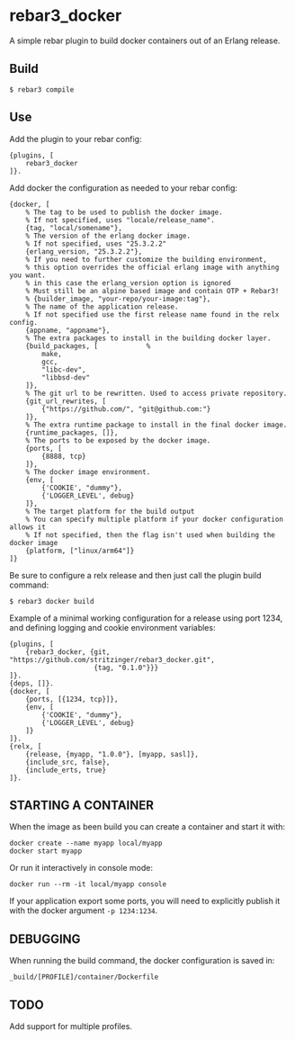 rebar3_docker
=====

A simple rebar plugin to build docker containers out of an Erlang release.


Build
-----

    $ rebar3 compile


Use
---

Add the plugin to your rebar config:

    {plugins, [
        rebar3_docker
    ]}.

Add docker the configuration as needed to your rebar config:

    {docker, [
        % The tag to be used to publish the docker image.
        % If not specified, uses "locale/release_name".
        {tag, "local/somename"},
        % The version of the erlang docker image.
        % If not specified, uses "25.3.2.2"
        {erlang_version, "25.3.2.2"},
        % If you need to further customize the building environment,
        % this option overrides the official erlang image with anything you want.
        % in this case the erlang_version option is ignored 
        % Must still be an alpine based image and contain OTP + Rebar3!
        % {builder_image, "your-repo/your-image:tag"},
        % The name of the application release.
        % If not specified use the first release name found in the relx config.
        {appname, "appname"},
        % The extra packages to install in the building docker layer.
        {build_packages, [            % 
            make,
            gcc,
            "libc-dev",
            "libbsd-dev"
        ]},
        % The git url to be rewritten. Used to access private repository.
        {git_url_rewrites, [
            {"https://github.com/", "git@github.com:"}
        ]},
        % The extra runtime package to install in the final docker image.
        {runtime_packages, []},
        % The ports to be exposed by the docker image.
        {ports, [
            {8888, tcp}
        ]},
        % The docker image environment.
        {env, [
            {'COOKIE', "dummy"},
            {'LOGGER_LEVEL', debug}
        ]},
        % The target platform for the build output
        % You can specify multiple platform if your docker configuration allows it
        % If not specified, then the flag isn't used when building the docker image
        {platform, ["linux/arm64"]}
    ]}

Be sure to configure a relx release and then just call the plugin build command:

    $ rebar3 docker build

Example of a minimal working configuration for a release using port 1234,
and defining logging and cookie environment variables:

    {plugins, [
        {rebar3_docker, {git, "https://github.com/stritzinger/rebar3_docker.git",
                         {tag, "0.1.0"}}}
    ]}.
    {deps, []}.
    {docker, [
        {ports, [{1234, tcp}]},
        {env, [
            {'COOKIE', "dummy"},
            {'LOGGER_LEVEL', debug}
        ]}
    ]}.
    {relx, [
        {release, {myapp, "1.0.0"}, [myapp, sasl]},
        {include_src, false},
        {include_erts, true}
    ]}.


STARTING A CONTAINER
--------------------

When the image as been build you can create a container and start it with:

    docker create --name myapp local/myapp
    docker start myapp

Or run it interactively in console mode:

    docker run --rm -it local/myapp console

If your application export some ports, you will need to explicitly publish it
with the docker argument `-p 1234:1234`.


DEBUGGING
---------

When running the build command, the docker configuration is saved in:
    
    _build/[PROFILE]/container/Dockerfile


TODO
----

Add support for multiple profiles.
